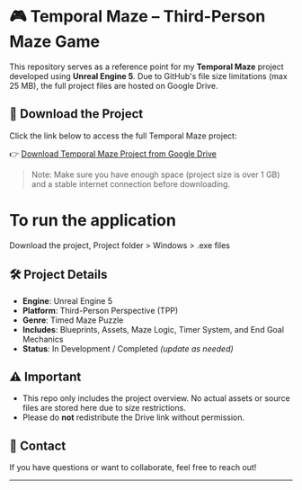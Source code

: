 # 🎮 Temporal Maze – Third-Person Maze Game

This repository serves as a reference point for my **Temporal Maze** project developed using **Unreal Engine 5**. Due to GitHub's file size limitations (max 25 MB), the full project files are hosted on Google Drive.

## 📁 Download the Project

Click the link below to access the full Temporal Maze project:

👉 [Download Temporal Maze Project from Google Drive](https://drive.google.com/drive/folders/1b82uHCfneyhTn4RfiLj9e5x2Pj1PKqCh?usp=sharing)

> Note: Make sure you have enough space (project size is over 1 GB) and a stable internet connection before downloading.

# To run the application
Download the project, Project folder > Windows > .exe files

## 🛠️ Project Details

- **Engine**: Unreal Engine 5  
- **Platform**: Third-Person Perspective (TPP)  
- **Genre**: Timed Maze Puzzle  
- **Includes**: Blueprints, Assets, Maze Logic, Timer System, and End Goal Mechanics  
- **Status**: In Development / Completed *(update as needed)*

## ⚠️ Important

- This repo only includes the project overview. No actual assets or source files are stored here due to size restrictions.
- Please do **not** redistribute the Drive link without permission.

## 🙌 Contact

If you have questions or want to collaborate, feel free to reach out!

---
